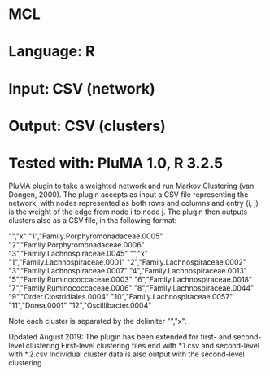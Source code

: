# MCL
# Language: R
# Input: CSV (network)
# Output: CSV (clusters)
# Tested with: PluMA 1.0, R 3.2.5

PluMA plugin to take a weighted network and run Markov Clustering (van Dongen, 2000).
The plugin accepts as input a CSV file representing the network, with nodes represented
as both rows and columns and entry (i, j) is the weight of the edge from node i to node j.
The plugin then outputs clusters also as a CSV file, in the following format:

"","x"
"1","Family.Porphyromonadaceae.0005"
"2","Family.Porphyromonadaceae.0006"
"3","Family.Lachnospiraceae.0045"
"","x"
"1","Family.Lachnospiraceae.0001"
"2","Family.Lachnospiraceae.0002"
"3","Family.Lachnospiraceae.0007"
"4","Family.Lachnospiraceae.0013"
"5","Family.Ruminococcaceae.0003"
"6","Family.Lachnospiraceae.0018"
"7","Family.Ruminococcaceae.0006"
"8","Family.Lachnospiraceae.0044"
"9","Order.Clostridiales.0004"
"10","Family.Lachnospiraceae.0057"
"11","Dorea.0001"
"12","Oscillibacter.0004"

Note each cluster is separated by the delimiter "","x".

Updated August 2019: The plugin has been extended for first- and second- level clustering
First-level clustering files end with *.1.csv and second-level with *.2.csv
Individual cluster data is also output with the second-level clustering
